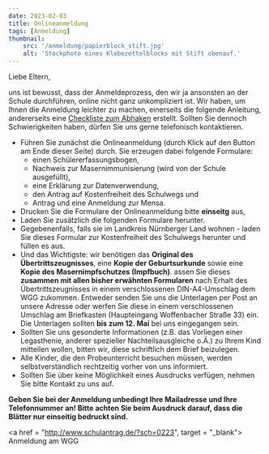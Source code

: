 ```yaml
---
date: 2023-02-03
title: Onlineanmeldung
tags: [Anmeldung]
thumbnail: 
    src: '/anmeldung/papierblock_stift.jpg'
    alt: 'Stockphoto eines Klebezettelblocks mit Stift obenauf.'
---
```


Liebe Eltern,

uns ist bewusst, dass der Anmeldeprozess, den wir ja ansonsten an der Schule durchführen, online nicht ganz unkompliziert ist. Wir haben, um Ihnen die Anmeldung leichter zu machen, einerseits die folgende Anleitung, andererseits eine <a href="/anmeldung/checkliste">Checkliste zum Abhaken</a> erstellt. Sollten Sie dennoch Schwierigkeiten haben, dürfen Sie uns gerne telefonisch kontaktieren.

- Führen Sie zunächst die Onlineanmeldung (durch Klick auf den Button am Ende dieser Seite) durch. Sie erzeugen dabei folgende Formulare:
    - einen Schülererfassungsbogen,
    - Nachweis zur Masernimmunisierung (wird von der Schule ausgefüllt),
    - eine Erklärung zur Datenverwendung,
    - den Antrag auf Kostenfreiheit des Schulwegs und
    - Antrag und eine Anmeldung zur Mensa.
- Drucken Sie die Formulare der Onlineanmeldung bitte **einseitg** aus,
- Laden Sie zusätzlich die folgenden Formulare herunter. 
- Gegebenenfalls, falls sie im Landkreis Nürnberger Land wohnen - laden Sie dieses Formular zur Kostenfreiheit des Schulwegs herunter und füllen es aus.
- Und das Wichtigste: wir benötigen das **Original des Übertrittszeugnisses**, eine **Kopie der Geburtsurkunde** sowie eine **Kopie des Masernimpfschutzes (Impfbuch)**. assen Sie dieses **zusammen mit allen bisher erwähnten Formularen** nach Erhalt des Übertrittszeugnisses in einem verschlossenen DIN-A4-Umschlag dem WGG zukommen. Entweder senden Sie uns die Unterlagen per Post an unsere Adresse oder werfen Sie diese in einem verschlossenen Umschlag am Briefkasten (Haupteingang Woffenbacher Straße 33) ein. Die Unterlagen sollten **bis zum 12. Mai** bei uns eingegangen sein.
- Sollten Sie uns gesonderte Informationen (z.B. das Vorliegen einer Legasthenie, anderer spezieller Nachteilsausgleiche o.Ä.) zu Ihrem Kind mitteilen wollen, bitten wir, diese schriftlich dem Brief beizulegen.
- Alle Kinder, die den Probeunterricht besuchen müssen, werden selbstverständlich rechtzeitig vorher von uns informiert.
- Sollten Sie über keine Möglichkeit eines Ausdrucks verfügen, nehmen Sie bitte Kontakt zu uns auf.

**Geben Sie bei der Anmeldung unbedingt Ihre Mailadresse und Ihre Telefonnummer an! Bitte achten Sie beim Ausdruck darauf, dass die Blätter nur einseitig bedruckt sind.**

<a href = "http://www.schulantrag.de/?sch=0223", target = "_blank"> Anmeldung am WGG</a>